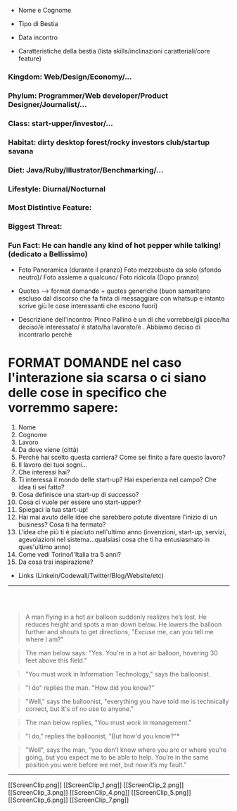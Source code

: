 * Nome e Cognome
* Tipo di Bestia



* Data incontro
* Caratteristiche della bestia (lista skills/inclinazioni caratteriali/core feature)

### Kingdom: Web/Design/Economy/...
### Phylum: Programmer/Web developer/Product Designer/Journalist/...
### Class: start-upper/investor/...
### Habitat: dirty desktop forest/rocky investors club/startup savana
### Diet: Java/Ruby/Illustrator/Benchmarking/...
### Lifestyle: Diurnal/Nocturnal
### Most Distintive Feature:  
### Biggest Threat:
### Fun Fact: He can handle any kind of hot pepper while talking! (dedicato a Bellissimo)

* Foto
Panoramica (durante il pranzo)
Foto mezzobusto da solo (sfondo neutro)/ Foto assieme a qualcuno/ Foto ridicola (Dopo pranzo)

* Quotes --> format domande + quotes generiche
(buon samaritano escluso dal discorso che fa finta di messaggiare con whatsup e intanto scrive giù le cose interessanti che escono fuori)

* Descrizione dell'incontro: Pinco Pallino è un di che vorrebbe/gli piace/ha deciso/è interessato/ è stato/ha lavorato/è .  Abbiamo deciso di incontrarlo perchè


# FORMAT DOMANDE nel caso l'interazione sia scarsa o ci siano delle cose in specifico che vorremmo sapere:

1. Nome
2. Cognome
3. Lavoro
4. Da dove viene (città)
5. Perchè hai scelto questa carriera? Come sei finito a fare questo lavoro?  
6. Il lavoro dei tuoi sogni...
7. Che interessi hai?
8. Ti interessa il mondo delle start-up? Hai esperienza nel campo? Che idea ti sei fatto?
9. Cosa definisce una start-up di successo?
10. Cosa ci vuole per essere uno start-upper?
11. Spiegaci la tua start-up!
12. Hai mai avuto delle idee che sarebbero potute diventare l'inizio di un business? Cosa ti ha fermato?
13. L'idea che più ti è piaciuto nell'ultimo anno (invenzioni, start-up, servizi, agevolazioni nel sistema...qualsiasi cosa che ti ha entusiasmato in ques'ultimo anno)
14. Come vedi Torino/l'Italia tra 5 anni?
15. Da cosa trai inspirazione?


* Links (Linkein/Codewall/Twitter/Blog/Website/etc)


***

</br>  </br>



> A man flying in a hot air balloon suddenly realizes he’s lost. He reduces height and spots a man down below. He lowers the balloon further and shouts to get directions,  "Excuse me, can you tell me where I am?"

> The man below says:  "Yes. You're in a hot air balloon, hovering 30 feet above this field."

> "You must work in Information Technology,"  says the balloonist.

> "I do"  replies the man.  "How did you know?"

> "Well,"  says the balloonist,  "everything you have told me is technically correct, but It's of no use to anyone."

> The man below replies,  "You must work in management."

> "I do,"  replies the balloonist,  "But how'd you know?"*

> "Well", says the man,  "you don’t know where you are or where you’re going, but you expect me to be able to help. You’re in the same position you were before we met, but now it’s my fault."


***
[[ScreenClip.png]]
[[ScreenClip_1.png]]
[[ScreenClip_2.png]]
[[ScreenClip_3.png]]
[[ScreenClip_4.png]]
[[ScreenClip_5.png]]
[[ScreenClip_6.png]]
[[ScreenClip_7.png]]